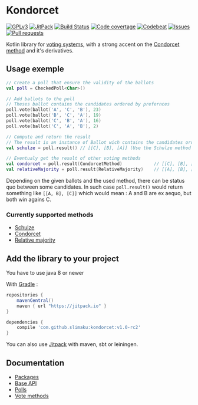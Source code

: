 # Kondorcet
[![GPLv3](https://img.shields.io/badge/license-LGPLv3-blue.svg)](https://raw.githubusercontent.com/slimaku/kondorcet/master/LICENSE)
[![JitPack](https://jitpack.io/v/slimaku/kondorcet.svg)](https://jitpack.io/#slimaku/kondorcet)
[![Build Status](https://travis-ci.org/slimaku/kondorcet.svg?branch=master)](https://travis-ci.org/slimaku/kondorcet)
[![Code covertage](https://codecov.io/gh/slimaku/kondorcet/branch/master/graph/badge.svg)](https://codecov.io/gh/slimaku/kondorcet)
[![Codebeat](https://codebeat.co/badges/421770ad-085c-480e-97eb-b46b30234a5e)](https://codebeat.co/projects/github-com-slimaku-kondorcet)
[![Issues](https://img.shields.io/github/issues/slimaku/kondorcet.svg)](https://github.com/slimaku/kondorcet/issues)
[![Pull requests](https://img.shields.io/github/issues-pr/slimaku/kondorcet.svg)](https://github.com/slimaku/kondorcet/pulls)

Kotlin library for [voting systems](https://en.wikipedia.org/wiki/Voting_system), with a strong accent on the [Condorcet method](https://en.wikipedia.org/wiki/Condorcet_method) and it's derivatives.

## Usage exemple
```kotlin
// Create a poll that ensure the validity of the ballots
val poll = CheckedPoll<Char>()

// Add ballots to the poll
// Theses ballot contains the candidates ordered by prefernces
poll.vote(ballot('A', 'C', 'B'), 23)
poll.vote(ballot('B', 'C', 'A'), 19)
poll.vote(ballot('C', 'B', 'A'), 16)
poll.vote(ballot('C', 'A', 'B'), 2)

// Compute and return the result
// The result is an instance of Ballot wich contains the candidates ordered from the winners to the losers
val schulze = poll.result() // [[C], [B], [A]] (Use the Schulze method by default)

// Eventualy get the result of other voting methods
val condorcet = poll.result(CondorcetMethod)            // [[C], [B], [A]] (identical of the shulze method in this case)
val relativeMajority = poll.result(RelativeMajority)    // [[A], [B], [C]]
```

Depending on the given ballots and the used method, there can be status quo between some candidates.
In such case `poll.result()` would return something like `[[A, B], [C]]` which would mean : A and B are ex aequo, but both win agains C.

### Currently supported methods
* [Schulze](https://en.wikipedia.org/wiki/Schulze_method)
* [Condorcet](https://en.wikipedia.org/wiki/Condorcet_method)
* [Relative majority](https://en.wikipedia.org/wiki/Plurality_(voting)#Majority_versus_plurality)

## Add the library to your project
You have to use java 8 or newer

With [Gradle](https://gradle.org) :
```gradle
repositories {
    mavenCentral()
    maven { url "https://jitpack.io" }
}

dependencies {
    compile 'com.github.slimaku:kondorcet:v1.0-rc2'
}
```

You can also use [Jitpack](https://jitpack.io/#slimaku/kraft) with maven, sbt or leiningen.

## Documentation
* [Packages](https://slimaku.github.io/kondorcet/doc/1.0/kondorcet/)
* [Base API](https://slimaku.github.io/kondorcet/doc/1.0/kondorcet/kondorcet/)
* [Polls](https://slimaku.github.io/kondorcet/doc/1.0/kondorcet/kondorcet.poll/)
* [Vote methods](https://slimaku.github.io/kondorcet/doc/1.0/kondorcet/kondorcet.method/)
